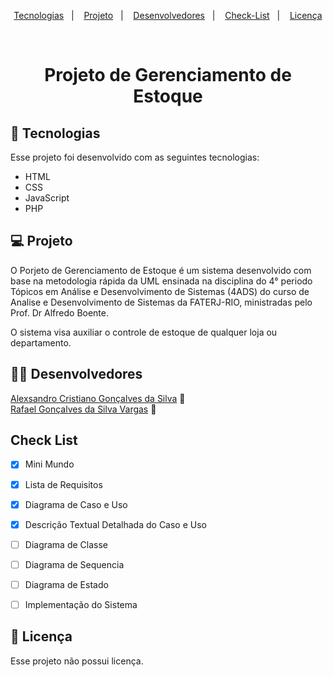 <p align="center">
  <a href="#-tecnologias">Tecnologias</a>&nbsp;&nbsp;&nbsp;|&nbsp;&nbsp;&nbsp;
  <a href="#-projeto">Projeto</a>&nbsp;&nbsp;&nbsp;|&nbsp;&nbsp;&nbsp;
  <a href="#-projeto">Desenvolvedores</a>&nbsp;&nbsp;&nbsp;|&nbsp;&nbsp;&nbsp;
  <a href="#-projeto">Check-List</a>&nbsp;&nbsp;&nbsp;|&nbsp;&nbsp;&nbsp;
  <a href="#memo-licença">Licença</a>
</p>

<br>

<div align="center">

# Projeto de Gerenciamento de Estoque

</div>


## 🚀 Tecnologias

Esse projeto foi desenvolvido com as seguintes tecnologias:

- HTML
- CSS
- JavaScript
- PHP



## 💻 Projeto

O Porjeto de Gerenciamento de Estoque é um sistema desenvolvido com base na metodologia rápida da UML ensinada na disciplina do 4° periodo Tópicos em Análise e Desenvolvimento de Sistemas (4ADS) do curso de Analise e Desenvolvimento de Sistemas da FATERJ-RIO, ministradas pelo Prof. Dr Alfredo Boente.


O sistema visa auxiliar o controle de estoque de qualquer loja ou departamento.


## 🧑‍💻 Desenvolvedores

<a href="https://github.com/alexsandro-cristiano">Alexsandro Cristiano Gonçalves da Silva</a> :wave:
<br>
<a href="https://github.com/RafaelVargas29">Rafael Gonçalves da Silva Vargas</a> :wave:


## Check List
- [x] Mini Mundo
- [x] Lista de Requisitos
- [x] Diagrama de Caso e Uso
- [x] Descrição Textual Detalhada do Caso e Uso
- [ ] Diagrama de Classe
- [ ] Diagrama de Sequencia
- [ ] Diagrama de Estado
- [ ] Implementação do Sistema


## 📝 Licença

Esse projeto não possui licença.
